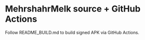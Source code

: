 # MehrshahrMelk source + GitHub Actions
Follow README_BUILD.md to build signed APK via GitHub Actions.